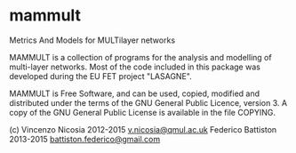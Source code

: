 # mammult
Metrics And Models for MULTilayer networks

MAMMULT is a collection of programs for the analysis and modelling of
multi-layer networks. Most of the code included in this package was
developed during the EU FET project "LASAGNE". 

MAMMULT is Free Software, and can be used, copied, modified and
distributed under the terms of the GNU General Public Licence, version
3. A copy of the GNU General Public License is available in the file 
COPYING.


(c) Vincenzo Nicosia 2012-2015 <v.nicosia@qmul.ac.uk>
    Federico Battiston 2013-2015 <battiston.federico@gmail.com>

